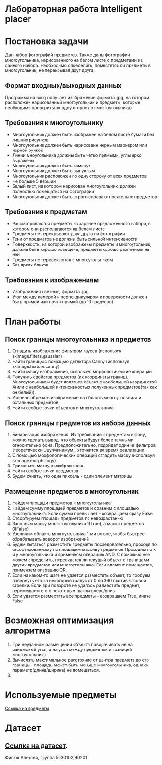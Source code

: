 # Лабораторная работа Intelligent placer

# Постановка задачи
Дан набор фотографий предметов. Также даны фотографии многоугольника, нарисованного на белом листе с предметами из данного набора.
Необходимо определить, поместятся ли предметы в многоугольник, не перекрывая друг друга.

## Формат входных/выходных данных
Программа на вход получает изображение формата .jpg, на котором расположен нарисованный многоугольник и предметы, 
которые необходимо проверить(по одну сторону от многоугольника)

## Требования к многоугольнику
* Многоугольник должен быть изображен на белом листе бумаги без лишних рисунков
* Многоугольник должен быть нарисованн черным маркером или черной ручкой
* Линии мноугольника должны быть четко прямыми, углы ярко выражены
* Многоугольник должен быть замкнут
* Многоугольник должен быть выпуклым
* Многоугольник расположен по одну сторону от всех предметов
* Не больше 5 вершин
* Белый лист, на котором нарисован многоугольник, должен полностью помещаться на фотографии
* Многоугольник должен быть строго справа относительно предметов

## Требования к предметам
* Рассматриваются предметы из заранее предложенного набора, в котором они располагаются на белом листе
* Предметы не перекрывают друг друга на фотографии
* Тени от предметов не должны быть сильной интенсивности
* Поверхность, на которой изображены предметы и многоугольник, должна быть хорошо освещена, предметы хорошо различимы на ней
* Предметы не пересекаются с многоугольником
* Без ярких бликов

## Требования к изображениям
* Изображения цветные, формата .jpg
* Угол между камерой и перпендикуляром к поверхности должен быть прямой или почти прямой (до 10 градусов)

# План работы

## Поиск границы многоугольника и предметов
1. Сгладить изображение фильтром гаусса (используя skimage.filters.gaussian)
2. Найти границы с помощью детектора Canny (используя skimage.feature.canny)
3. Найти маску изображения, используя морфологические операции
4. Получить свойства предметов (их координаты границ). Многоугольником будет являться объект с наибольшей координатой Х(или с наибольшей интенсивностью полученных предметов(так как он белый)).
5. Условно обрезать изображение на область многоугольника и остальных предметов
6. Найти особые точки объектов и многоугольника

## Поиск границы предметов из набора данных
1. Бинаризация изображения. Из требований к предметам и фону, можно сделать вывод, что объекты будут более темными относительно фона.
   Предположительно, подойдет один из фильтров (теоретически Оцу/Минимум). Уточнится во время реализации.
2. С помощью морфологических операций сгладить маску (используя skimage.morphology)
3. Применить маску к изображению
4. Найти особые точки предметов
5. Будем счиать, что один пиксель - один элемент матрицы

## Размещение предметов в многоугольник
1. Найдем площади предметов и многоугольника
2. Найдем сумму площадей предметов и сравним с площадью многоугольника. Если сумма превышает - возвращаем сразу False
3. Отсортируем площади предметов по невозрастанию
4. Заполним маску многогоугольника 1(True), а маски предметов 0(False)
5. Увеличим область многоугольника 1-ми во вне, чтобы быстрее обрабатывать поворот изображений
6. Будем пытаться разместить предметы последовательно, проходя по отсортированному по площадям массиву предметов
   Проходим по x и y многоугольника и применеям операцию AND. С помощью нее можем определить, перескается ли текущий объект с 
   границами других предметов или многоугольника. Если элемент помещается, применяем операцию OR.
7. Если на каком-то шаге не удается разместить объект, то пробуем повернуть его на некоторый градус от 0 до 360 против часовой стрелки.
   Если при повороте не удалось разместить предмет, перемещаем его с некоторым шагом влево/вниз.
8. Если удается разместить все предметы - возвращаем True, иначе False

# Возможная оптимизация алгоритма
1. При неудачном размещении объекта поворачивать не на рандмоный угол, а на угол между предметом и границей многоугольника
2. Вычислять максимальное расстояние от центра предмета до его границы - площадь может быть меньше многоугольника, однако параметр(длина/ширина) не помещаться.
3. 
# Используемые предметы
[Ссылка на предметы](images/objects)

# Датасет
[Ссылка на датасет](images/dataset).
---
Фисюк Алексей, группа 5030102/90201